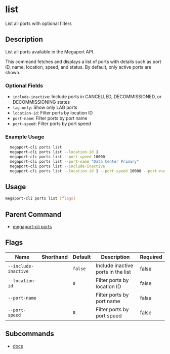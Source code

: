 # list

List all ports with optional filters

## Description

List all ports available in the Megaport API.

This command fetches and displays a list of ports with details such as port ID, name, location, speed, and status. By default, only active ports are shown.

### Optional Fields
  - `include-inactive`: Include ports in CANCELLED, DECOMMISSIONED, or DECOMMISSIONING states
  - `lag-only`: Show only LAG ports
  - `location-id`: Filter ports by location ID
  - `port-name`: Filter ports by port name
  - `port-speed`: Filter ports by port speed

### Example Usage

```sh
  megaport-cli ports list
  megaport-cli ports list --location-id 1
  megaport-cli ports list --port-speed 10000
  megaport-cli ports list --port-name "Data Center Primary"
  megaport-cli ports list --include-inactive
  megaport-cli ports list --location-id 1 --port-speed 10000 --port-name "Data Center Primary"
```

## Usage

```sh
megaport-cli ports list [flags]
```


## Parent Command

* [megaport-cli ports](megaport-cli_ports.md)
## Flags

| Name | Shorthand | Default | Description | Required |
|------|-----------|---------|-------------|----------|
| `--include-inactive` |  | `false` | Include inactive ports in the list | false |
| `--location-id` |  | `0` | Filter ports by location ID | false |
| `--port-name` |  |  | Filter ports by port name | false |
| `--port-speed` |  | `0` | Filter ports by port speed | false |

## Subcommands
* [docs](megaport-cli_ports_list_docs.md)

